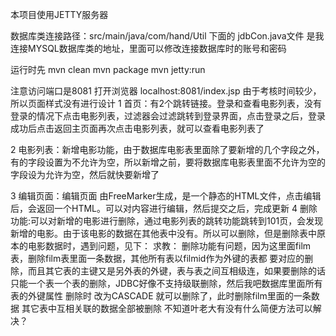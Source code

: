 本项目使用JETTY服务器 

数据库类连接路径：src/main/java/com/hand/Util 下面的 jdbCon.java文件      是我连接MYSQL数据库类的地址，里面可以修改连接数据库时的账号和密码

运行时先
mvn clean
mvn package
mvn jetty:run

注意访问端口是8081
打开浏览器 localhost:8081/index.jsp
由于考核时间较少，所以页面样式没有进行设计
1 首页：有2个跳转链接。登录和查看电影列表，没有登录的情况下点击电影列表，过滤器会过滤跳转到登录界面，点击登录之后，登录成功后点击返回主页面再次点击电影列表，就可以查看电影列表了

2 电影列表：新增电影功能，由于数据库电影表里面除了要新增的几个字段之外，有的字段设置为不允许为空，所以新增之前，要将数据库电影表里面不允许为空的字段设为允许为空，然后就快要新增了
 
3 编辑页面：编辑页面 由FreeMarker生成，是一个静态的HTML文件，点击编辑后，会返回一个HTML。可以对内容进行编辑，然后提交之后，完成更新
4 删除功能:可以对新增的电影进行删除，通过电影列表的跳转功能跳转到101页，会发现新增的电影。由于该电影的数据在其他表中没有。所以可以删除，但是删除表中原本的电影数据时，遇到问题，见下：
求教：
删除功能有问题，因为这里面film表，删除film表里面一条数据，其他所有表以filmid作为外键的表都
要对应的删除，而且其它表的主键又是另外表的外键，表与表之间互相级连，如果要删除的话只能一个表一个表的删除，JDBC好像不支持级联删除，然后我吧数据库里面所有表的外键属性  删除时  改为CASCADE 就可以删除了，此时删除film里面的一条数据  其它表中互相关联的数据全部被删除   不知道叶老大有没有什么简便方法可以解决？
